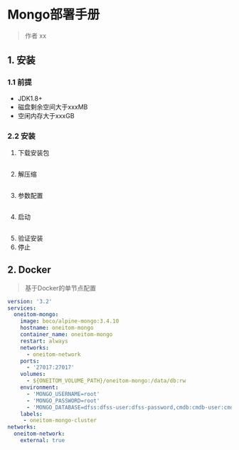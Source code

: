 # Mongo部署手册

> 作者 xx

## 1. 安装

### 1.1 前提

* JDK1.8+
* 磁盘剩余空间大于xxxMB
* 空闲内存大于xxxGB

### 2.2 安装

1. 下载安装包

```bash

```

2. 解压缩

```bash

```
3. 参数配置

```xml

```

4. 启动

```bash

```

5. 验证安装
6. 停止

## 2. Docker

> 基于Docker的单节点配置

```yaml
version: '3.2'
services:      
  oneitom-mongo:
    image: boco/alpine-mongo:3.4.10
    hostname: oneitom-mongo
    container_name: oneitom-mongo
    restart: always
    networks:
      - oneitom-network
    ports:
      - '27017:27017'
    volumes:
      - ${ONEITOM_VOLUME_PATH}/oneitom-mongo:/data/db:rw
    environment:
      - 'MONGO_USERNAME=root'
      - 'MONGO_PASSWORD=root'
      - 'MONGO_DATABASE=dfss:dfss-user:dfss-password,cmdb:cmdb-user:cmdb-password,datashare:datashare-user:datashare-password,configdb:configdb-user:configdb-password,'
    labels:
     - oneitom-mongo-cluster       
networks:
  oneitom-network:
    external: true
```


